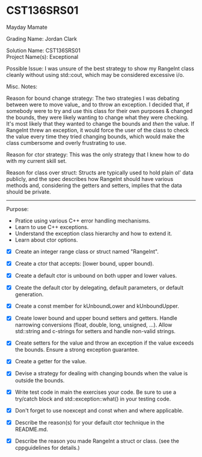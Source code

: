 # CST136SRS01
Mayday Mamate

Grading Name: Jordan Clark

Solution Name: CST136SRS01  
Project Name(s): Exceptional

Possible Issue: I was unsure of the best strategy to show my RangeInt class cleanly without using std::cout, which may be considered excessive i/o.  

Misc. Notes:  

Reason for bound change strategy: The two strategies I was debating between were to move value_ and to throw an exception. I decided that, if somebody were to try and use this class for their own purposes & changed the bounds, they were likely wanting to change what they were checking. It's most likely that they wanted to change the bounds and *then* the value. If RangeInt threw an exception, it would force the user of the class to check the value every time they tried changing bounds, which would make the class cumbersome and overly frustrating to use.  

Reason for ctor strategy: This was the only strategy that I knew how to do with my current skill set.  

Reason for class over struct: Structs are typically used to hold plain ol' data publicly, and the spec describes how RangeInt should have various methods and, considering the getters and setters, implies that the data should be private.  

---

Purpose:

- Pratice using various C++ error handling mechanisms.
- Learn to use C++ exceptions.
- Understand the exception class hierarchy and how to extend it. 
- Learn about ctor options. 

- [x] Create an integer range class or struct named "RangeInt".  

- [x] Create a ctor that accepts: \[lower bound, upper bound).  
- [x] Create a default ctor is unbound on both upper and lower values.  

- [x] Create the default ctor by delegating, default parameters, or default generation.  

- [x] Create a const member for kUnboundLower and kUnboundUpper.  

- [x] Create lower bound and upper bound setters and getters. Handle narrowing conversions (float, double, long, unsigned, ...). Allow std::string and c-strings for setters and handle non-valid strings.  

- [x] Create setters for the value and throw an exception if the value exceeds the bounds. Ensure a strong exception guarantee.  

- [x] Create a getter for the value.  

- [x] Devise a strategy for dealing with changing bounds when the value is outside the bounds.  

- [x] Write test code in main the exercises your code. Be sure to use a try/catch block and std::exception::what() in your testing code.  

- [x] Don't forget to use noexcept and const when and where applicable.  

- [x] Describe the reason(s) for your default ctor technique in the README.md.  

- [x] Describe the reason you made RangeInt a struct or class. (see the cppguidelines for details.)
